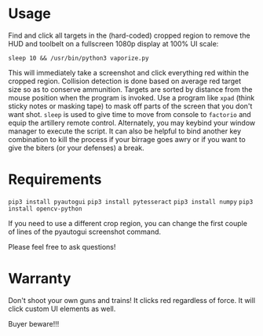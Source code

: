 # Usage
Find and click all targets in the (hard-coded) cropped region to remove the HUD and toolbelt on a fullscreen 1080p display at 100% UI scale:

`sleep 10 && /usr/bin/python3 vaporize.py`

This will immediately take a screenshot and click everything red within the cropped region. Collision detection is done based on average red target size so as to conserve ammunition. Targets are sorted by distance from the mouse position when the program is invoked. Use a program like `xpad` (think sticky notes or masking tape) to mask off parts of the screen that you don't want shot. `sleep` is used to give time to move from console to `factorio` and equip the artillery remote control. Alternately, you may keybind your window manager to execute the script. It can also be helpful to bind another key combination to kill the process if your birrage goes awry or if you want to give the biters (or your defenses) a break.

# Requirements

`pip3 install pyautogui`
`pip3 install pytesseract`
`pip3 install numpy`
`pip3 install opencv-python`

If you need to use a different crop region, you can change the first couple of lines of the pyautogui screenshot command.

Please feel free to ask questions! 

# Warranty
Don't shoot your own guns and trains! It clicks red regardless of force. It will click custom UI elements as well. 

Buyer beware!!!
